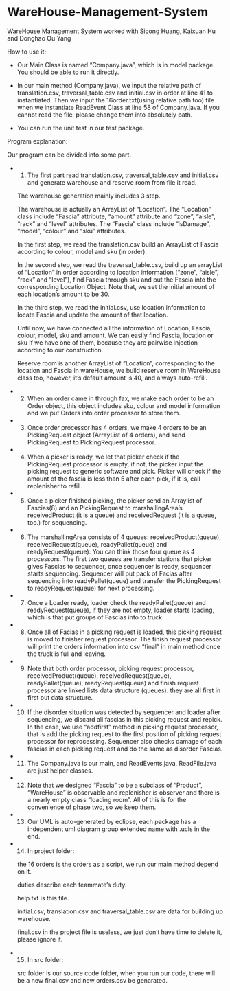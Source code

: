 # WareHouse-Management-System
WareHouse Management System worked with Sicong Huang, Kaixuan Hu and Donghao Ou Yang 

How to use it:

  - Our Main Class is named “Company.java”, which is in model package. You should be able to run it directly.


  - In our main method (Company.java), we input the relative path of translation.csv, traversal_table.csv and initial.csv in order at line     41 to instantiated. Then we input the 16order.txt(using relative path too) file when we instantiate ReadEvent Class at line 58 of         Company.java. If you cannot read the file, please change them into absolutely path.
 

  - You can run the unit test in our test package.


Program explanation:

Our program can be divided into some part. 

  - 1. The first part read translation.csv, traversal_table.csv and initial.csv and generate warehouse and reserve room from file it read. 

    The warehouse generation mainly includes 3 step. 

    The warehouse is actually an ArrayList of “Location”. 
    The “Location” class include “Fascia” attribute, “amount” attribute and “zone”, “aisle”, “rack” and “level” attributes. 
    The “Fascia” class include “isDamage”, “model”, “colour” and “sku” attributes.

    In the first step, we read the translation.csv build an ArrayList of Fascia according to colour, model and sku (in order).

    In the second step, we read the traversal_table.csv, build up an arrayList of “Location” in order according to location information       (“zone”, “aisle”, “rack” and “level”), find Fascia through sku and put the Fascia into the corresponding Location Object. Note that,       we set the initial amount of each location’s amount to be 30.

    In the third step, we read the initial.csv, use location information to locate Fascia and update the amount of that location.

    Until now, we have connected all the information of Location, Fascia, colour, model, sku and amount. We can easily find Fascia,           location or sku if we have one of them, because they are pairwise injection according to our construction.

    Reserve room is another ArrayList of “Location”, corresponding to the location and Fascia in wareHouse, we build reserve room in           WareHouse class too, however, it’s default amount is 40, and always auto-refill.

  - 2. When an order came in through fax, we make each order to be an Order object, this object includes sku, colour and model information     and we put Orders into order processor to store them. 

  - 3. Once order processor has 4 orders, we make 4 orders to be an PickingRequest object (ArrayList of 4 orders), and send PickingRequest     to PickingRequest processor.


  - 4. When a picker is ready, we let that picker check if the PickingRequest processor is empty, if not, the picker input the picking         request to generic software and pick. Picker will check if the amount of the fascia is less than 5 after each pick, if it is, call         replenisher to refill.


  - 5. Once a picker finished picking, the picker send an Arraylist of Fascias(8) and an PickingRequest to marshallingArea’s                  receivedProduct (it is a queue) and receivedRequest (it is a queue, too.) for sequencing.


  - 6. The marshallingArea consists of 4 queues: receivedProduct(queue), receivedRequest(queue), readyPallet(queue) and                       readyRequest(queue). You can think those four queue as 4 processors. The first two queues are transfer stations that picker gives         Fascias to sequencer, once sequencer is ready, sequencer starts sequencing. Sequencer will put pack of Facias after sequencing into       readyPallet(queue) and transfer the PickingRequest to readyRequest(queue) for next processing.


  - 7. Once a Loader ready, loader check the readyPallet(queue) and readyRequest(queue), if they are not empty, loader starts loading,         which is that put groups of Fascias into to truck.


  - 8. Once all of Facias in a picking request is loaded, this picking request is moved to finisher request processor. The finish request     processor will print the orders information into csv “final” in main method once the truck is full and leaving.


  - 9. Note that both order processor, picking request processor, receivedProduct(queue), receivedRequest(queue), readyPallet(queue),         readyRequest(queue) and finish request processor are linked lists data structure (queues). they are all first in first out data           structure.


  - 10. If the disorder situation was detected by sequencer and loader after sequencing, we discard all fascias in this picking request       and repick. In the case, we use “addfirst” method in picking request processor, that is add the picking request to the first position     of picking request processor for reprocessing. Sequencer also checks damage of each fascias in each picking request and do the same as     disorder Fascias.


  - 11. The Company.java is our main, and ReadEvents.java, ReadFile.java are just helper classes.



  - 12. Note that we designed “Fascia” to be a subclass of “Product”, “WareHouse” is observable and replenisher is observer and there is a     nearly empty class “loading room”. All of this is for the convenience of phase two, so we keep them.

  - 13. Our UML is auto-generated by eclipse, each package has a independent uml diagram group extended name with .ucls in the end.


  - 14. In project folder:

    the 16 orders is the orders as a script, we run our main method depend on it. 

    duties describe each teammate’s duty.

    help.txt is this file.

    initial.csv, translation.csv and traversal_table.csv are data for building up warehouse.

    final.csv in the project file is useless, we just don’t have time to delete it, please ignore it.



   - 15. In src folder:

     src folder is our source code folder, when you run our code, there will be a new final.csv and new orders.csv be genarated.
 
